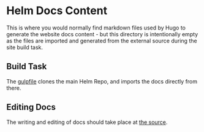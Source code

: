 # Helm Docs Content

This is where you would normally find markdown files used by Hugo to generate the website docs content - but this directory is intentionally empty as the files are imported and generated from the external source during the site build task.

## Build Task

The [gulpfile](https://github.com/helm/helm-www/blob/master/docs.helm.sh/gulpfile.js#L112L118) clones the main Helm Repo, and imports the docs directly from there. 

## Editing Docs

The writing and editing of docs should take place at [the source](https://github.com/helm/helm). 